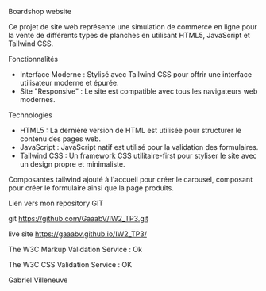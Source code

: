 Boardshop website

Ce projet de site web représente une simulation de commerce en ligne pour la vente de différents types de planches en utilisant HTML5, JavaScript et Tailwind CSS.

Fonctionnalités

- Interface Moderne : Stylisé avec Tailwind CSS pour offrir une interface utilisateur moderne et épurée.
- Site "Responsive" : Le site est compatible avec tous les navigateurs web modernes.

Technologies

- HTML5 : La dernière version de HTML est utilisée pour structurer le contenu des pages web.
- JavaScript : JavaScript natif est utilisé pour la validation des formulaires.
- Tailwind CSS : Un framework CSS utilitaire-first pour styliser le site avec un design propre et minimaliste.

Composantes tailwind ajouté à l'accueil pour créer le carousel, composant pour créer le formulaire ainsi que la page produits.


Lien vers mon repository GIT

git https://github.com/GaaabV/IW2_TP3.git

live site https://gaaabv.github.io/IW2_TP3/

The W3C Markup Validation Service : Ok

The W3C CSS Validation Service : OK


Gabriel Villeneuve
